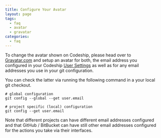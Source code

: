 ```yaml
---
title: Configure Your Avatar
layout: page
tags:
  - faq
  - avatar
  - gravatar
categories:
  - faq
---
```


To change the avatar shown on Codeship, please head over to [Gravatar.com](http://en.gravatar.com/) and setup an avatar for both, the email address you configured in your Codeship [User Settings](https://codeship.com/user/edit) as well as for any email addresses you use in your git configuration.

You can check the latter via running the following command in a your local git checkout.

```shell
# global configuration
git config --global --get user.email

# project specific (local) configuration
git config --get user.email
```

Note that different projects can have different email addresses configured and that GitHub / BitBucket can have still other email addresses configured for the actions you take via their interfaces.
